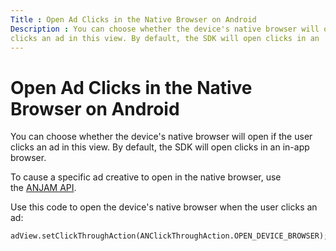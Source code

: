 ```yaml
---
Title : Open Ad Clicks in the Native Browser on Android
Description : You can choose whether the device's native browser will open if the user
clicks an ad in this view. By default, the SDK will open clicks in an
---
```



# Open Ad Clicks in the Native Browser on Android



You can choose whether the device's native browser will open if the user
clicks an ad in this view. By default, the SDK will open clicks in an
in-app browser.

To cause a specific ad creative to open in the native browser, use
the <a
href="https://docs.xandr.com/bundle/mobile-sdk/page/anjam-user-guide.html"
class="xref" target="_blank">ANJAM API</a>.

Use this code to open the device's native browser when the user clicks
an ad:

``` pre
adView.setClickThroughAction(ANClickThroughAction.OPEN_DEVICE_BROWSER);    
```




